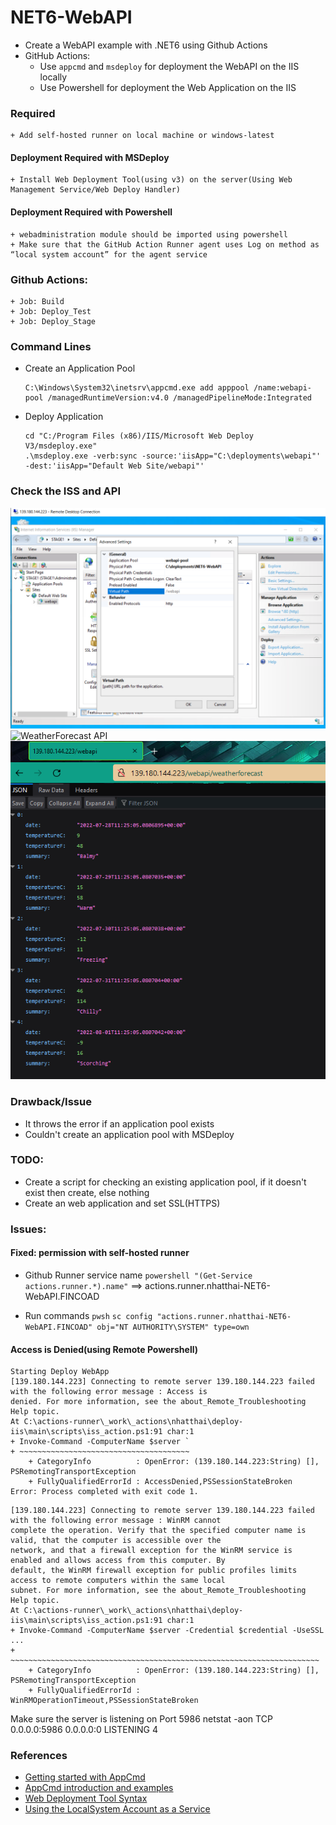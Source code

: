 # NET6-WebAPI
+ Create a WebAPI example with .NET6 using Github Actions
+ GitHub Actions:
    - Use `appcmd` and `msdeploy` for deployment the WebAPI on the IIS locally
    - Use Powershell for deployment the Web Application on the IIS

### Required
    + Add self-hosted runner on local machine or windows-latest

#### Deployment Required with MSDeploy
    + Install Web Deployment Tool(using v3) on the server(Using Web Management Service/Web Deploy Handler)

#### Deployment Required with Powershell
    + webadministration module should be imported using powershell
    + Make sure that the GitHub Action Runner agent uses Log on method as “local system account” for the agent service


### Github Actions:
    + Job: Build
    + Job: Deploy_Test
    + Job: Deploy_Stage

### Command Lines
+ Create an Application Pool
    ```
    C:\Windows\System32\inetsrv\appcmd.exe add apppool /name:webapi-pool /managedRuntimeVersion:v4.0 /managedPipelineMode:Integrated
    ```

+ Deploy Application
    ```
    cd "C:/Program Files (x86)/IIS/Microsoft Web Deploy V3/msdeploy.exe"
    .\msdeploy.exe -verb:sync -source:'iisApp="C:\deployments\webapi"' -dest:'iisApp="Default Web Site/webapi"'
    ```

### Check the ISS and API
![Application Pool](./Images/app-pool-stage.png)
![WeatherForecast API](./Images/weatherforecast-api.png)
![WeatherForecast API with MSDeploy on Stage](./Images/stage.png)

### Drawback/Issue
+ It throws the error if an application pool exists
+ Couldn't create an application pool with MSDeploy

### TODO:
+ Create a script for checking an existing application pool, if it doesn't exist then create, else nothing
+ Create an web application and set SSL(HTTPS)

### Issues:
#### Fixed: permission with self-hosted runner

+ Github Runner service name
`powershell "(Get-Service actions.runner.*).name"`
==> actions.runner.nhatthai-NET6-WebAPI.FINCOAD

+ Run commands
`pwsh`
`sc config "actions.runner.nhatthai-NET6-WebAPI.FINCOAD" obj="NT AUTHORITY\SYSTEM" type=own`

#### Access is Denied(using Remote Powershell)
```
Starting Deploy WebApp
[139.180.144.223] Connecting to remote server 139.180.144.223 failed with the following error message : Access is
denied. For more information, see the about_Remote_Troubleshooting Help topic.
At C:\actions-runner\_work\_actions\nhatthai\deploy-iis\main\scripts\iss_action.ps1:91 char:1
+ Invoke-Command -ComputerName $server `
+ ~~~~~~~~~~~~~~~~~~~~~~~~~~~~~~~~~~~~~~
    + CategoryInfo          : OpenError: (139.180.144.223:String) [], PSRemotingTransportException
    + FullyQualifiedErrorId : AccessDenied,PSSessionStateBroken
Error: Process completed with exit code 1.
```

```
[139.180.144.223] Connecting to remote server 139.180.144.223 failed with the following error message : WinRM cannot
complete the operation. Verify that the specified computer name is valid, that the computer is accessible over the
network, and that a firewall exception for the WinRM service is enabled and allows access from this computer. By
default, the WinRM firewall exception for public profiles limits access to remote computers within the same local
subnet. For more information, see the about_Remote_Troubleshooting Help topic.
At C:\actions-runner\_work\_actions\nhatthai\deploy-iis\main\scripts\iss_action.ps1:91 char:1
+ Invoke-Command -ComputerName $server -Credential $credential -UseSSL  ...
+ ~~~~~~~~~~~~~~~~~~~~~~~~~~~~~~~~~~~~~~~~~~~~~~~~~~~~~~~~~~~~~~~~~~~~~
    + CategoryInfo          : OpenError: (139.180.144.223:String) [], PSRemotingTransportException
    + FullyQualifiedErrorId : WinRMOperationTimeout,PSSessionStateBroken
```

Make sure the server is listening on Port 5986
netstat -aon
TCP    0.0.0.0:5986           0.0.0.0:0              LISTENING       4

### References
+ [Getting started with AppCmd](https://docs.microsoft.com/en-us/iis/get-started/getting-started-with-iis/getting-started-with-appcmdexe)
+ [AppCmd introduction and examples](https://www.saotn.org/appcmd-introduction-examples/)
+ [Web Deployment Tool Syntax](https://docs.microsoft.com/en-us/previous-versions/windows/it-pro/windows-server-2008-r2-and-2008/dd569106(v=ws.10))
+ [Using the LocalSystem Account as a Service](https://docs.microsoft.com/en-us/windows/win32/ad/the-localsystem-account)
